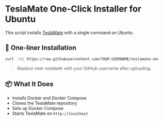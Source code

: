# TeslaMate One-Click Installer for Ubuntu

This script installs [TeslaMate](https://github.com/adriankumpf/teslamate) with a single command on Ubuntu.

## 🚀 One-liner Installation

```bash
curl -sSL https://raw.githubusercontent.com/YOUR-USERNAME/teslamate-oneclick/main/install.sh | bash
```

> Replace `YOUR-USERNAME` with your GitHub username after uploading.

## 📦 What It Does

- Installs Docker and Docker Compose
- Clones the TeslaMate repository
- Sets up Docker Compose
- Starts TeslaMate on `http://localhost`

